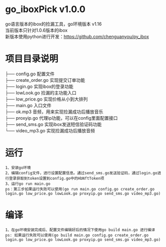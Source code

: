 # go_iboxPick v1.0.0
go语言版本的ibox的捡漏工具，go环境版本 v1.16  
当前版本只针对1.0.6版本的ibox   
新版本使用python进行开发：https://github.com/chenguanyou/py_ibox  


# 项目目录说明
├── config.go 配置文件  
├── create_order.go 实现提交订单功能  
├── login.go 实现ibox的登录功能  
├── lowLook.go 捡漏的主功能入口  
├── low_price.go 实现价格从小到大排列  
├── main.go 入口文件  
├── ok.mp3 音频，用来实现捡漏成功后播放音乐  
├── proxyip.go 代理ip功能，可以在config里面配置接口  
├── send_sms.go 实现ibox发送短信验证码功能  
└── video_mp3.go 实现捡漏成功后播放音频  

# 运行
```
1、安装go环境
2、编辑config文件，进行设置配置信息。通过send_sms.go发送验证码，通过login.go进行登录获取到token设置到config.go中的HbNftToken项
3、运行go run main.go 
ps：第三步如果运行失败可以使用(go run main.go config.go create_order.go login.go low_price.go lowLook.go proxyip.go send_sms.go video_mp3.go)
```
# 编译
```
1、在go环境安装完成后、配置文件编辑好后的情况下使用go build main.go 进行编译
ps: 如果运行失败可以使用(go build main.go config.go create_order.go login.go low_price.go lowLook.go proxyip.go send_sms.go video_mp3.go)
```
